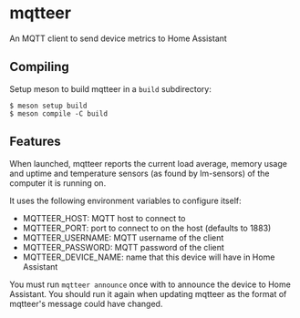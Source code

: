 # mqtteer

An MQTT client to send device metrics to Home Assistant

## Compiling

Setup meson to build mqtteer in a `build` subdirectory:
```
$ meson setup build
$ meson compile -C build
```

## Features

When launched, mqtteer reports the current load average, memory usage and
uptime and temperature sensors (as found by lm-sensors) of the computer it is
running on.

It uses the following environment variables to configure itself:

* MQTTEER_HOST: MQTT host to connect to
* MQTTEER_PORT: port to connect to on the host (defaults to 1883)
* MQTTEER_USERNAME: MQTT username of the client
* MQTTEER_PASSWORD: MQTT password of the client
* MQTTEER_DEVICE_NAME: name that this device will have in Home Assistant

You must run `mqtteer announce` once with to announce the device to Home
Assistant. You should run it again when updating mqtteer as the format of
mqtteer's message could have changed.
